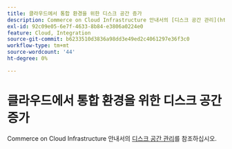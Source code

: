 ```yaml
---
title: 클라우드에서 통합 환경을 위한 디스크 공간 증가
description: Commerce on Cloud Infrastructure 안내서의 [디스크 공간 관리](https://experienceleague.adobe.com/en/docs/commerce-cloud-service/user-guide/develop/storage/manage-disk-space)를 참조하십시오.
exl-id: 92c09e05-6e7f-4633-8b84-e3806a0224e0
feature: Cloud, Integration
source-git-commit: b6233510d3836a98dd3e49ed2c4061297e36f3c0
workflow-type: tm+mt
source-wordcount: '44'
ht-degree: 0%

---
```


# 클라우드에서 통합 환경을 위한 디스크 공간 증가

Commerce on Cloud Infrastructure 안내서의 [디스크 공간 관리](https://experienceleague.adobe.com/en/docs/commerce-cloud-service/user-guide/develop/storage/manage-disk-space)를 참조하십시오.
